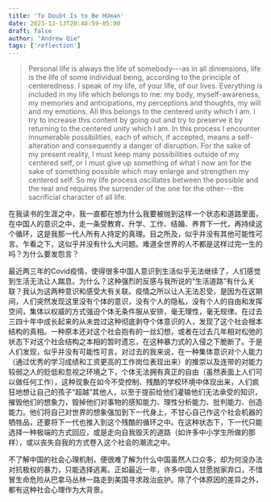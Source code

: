```yaml
---
title: 'To Doubt Is to Be HUman'
date: 2023-12-13T20:40:59-05:00
draft: false
author: "Andrew Qie"
tags: ['reflection']
---
```


> Personal life is always the life of somebody---as in all dimensions, life is the life of some individual being, according to the principle of centeredness. I speak of my life, of your life, of our lives. Everything is included in my life which belongs to me: my body, myself-awareness, my memories and anticipations, my perceptions and thoughts, my will and my emotions. All this belongs to the centered unity which I am. I try to increase this content by going out and try to preserve it by returning to the centered unity which I am. In this process I encounter innumerable possibilities, each of which, if accepted, means a self-alteration and consequently a danger of disruption. For the sake of my present reality, I must keep many possibilities outside of my centered self, or I must give up something of what I now am for the sake of something possible which may enlarge and strengthen my centered self. So my life process oscillates between the possible and the real and requires the surrender of the one for the other---the sacrificial character of all life. 

在我读书的生涯之中，我一直都在想为什么我要被抛到这样一个状态和道路里面，在中国人的意识之中，走一条受教育、升学、工作、结婚、养育下一代，再持续这个循环，这是我那一代人所有人持定的真理。目之所及，似乎并没有其他可能性可言。乍看之下，这似乎并没有什么大问题。难道全世界的人不都是这样过完一生的吗？为什么要发怨言？

最近两三年的Covid疫情，使得很多中国人意识到生活似乎无法继续了，人们感觉到生活无法让人踹息。为什么？这种强烈的反感与我所说的“生活道路”有什么关联？我认为这两种意识和感受大有关联。疫情之所以让人无法忍受，是因为在这期间，人们突然发现这里没有个体的意识，没有个人的隐私，没有个人的自由和发挥空间，集体以权威的方式强迫个体无条件服从安排，毫无理性，毫无规律。在过去三四十年中成长起来的从未尝过这种彻底剥夺个体意识的人，发现了这个社会根本结构的真相。一种原本还对这个社会抱有的一丝幻想，或者在过去几年相对松弛的状态下对这个社会结构之本相的暂时遗忘，在这种暴力式的入侵之下脆断了。于是人们发现，似乎并没有可能性可言。对过去的我来说，在一种集体意识对个人能力（通过优秀的学习成绩和工资更高的工作岗位表现出来）的推崇以及连带的对能力较弱之人的贬低和忽视之环境之下，个体无法拥有真正的自由（虽然表面上人们可以做任何工作），这种现象在如今不受控制、残酷的学校环境中体现出来，人们疯狂地想让自己的孩子“超越”其他人，以至于提前给他们灌输他们无法承受的知识，摧毁他们的想象力，毁掉他们对事物的感知能力、理性分析能力、批判能力、创造能力。他们将自己对世界的想象强加到下一代身上，不甘心自己作这个社会机器的牺牲品，还要将下一代也推入到这个残酷的循环之中。在这种状态下，下一代只能选择一种极端的方式回应，或是走向自我毁灭的道路（如许多中小学生所做的那样），或以丧失自我的方式卷入这个社会的潮流之中。

不了解中国的社会心理机制，便很难了解为什么中国虽然人口众多，却为何没办法对抗极权的暴力，只能选择逃离。正如最近一年，许多中国人甘愿抛家弃口，不惜冒生命危险从巴拿马丛林一路走到美国寻求政治庇护。除了个体原因的差异之外，都有这种社会心理作为大背景。